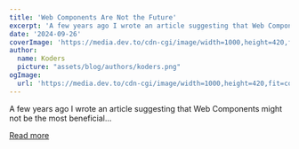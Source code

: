 ```yaml
---
title: 'Web Components Are Not the Future'
excerpt: 'A few years ago I wrote an article suggesting that Web Components might not be the most beneficial...'
date: '2024-09-26'
coverImage: 'https://media.dev.to/cdn-cgi/image/width=1000,height=420,fit=cover,gravity=auto,format=auto/https%3A%2F%2Fdev-to-uploads.s3.amazonaws.com%2Fuploads%2Farticles%2Fplztptpee83p6bjvoy9h.png'
author:
  name: Koders
  picture: "assets/blog/authors/koders.png"
ogImage:
  url: 'https://media.dev.to/cdn-cgi/image/width=1000,height=420,fit=cover,gravity=auto,format=auto/https%3A%2F%2Fdev-to-uploads.s3.amazonaws.com%2Fuploads%2Farticles%2Fplztptpee83p6bjvoy9h.png'
---
```


A few years ago I wrote an article suggesting that Web Components might not be the most beneficial...

[Read more](https://dev.to/ryansolid/web-components-are-not-the-future-48bh)
